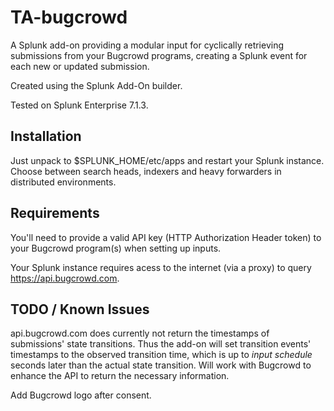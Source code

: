 # TA-bugcrowd

A Splunk add-on providing a modular input for cyclically retrieving submissions from your Bugcrowd programs, creating a Splunk event for each new or updated submission.

Created using the Splunk Add-On builder.

Tested on Splunk Enterprise 7.1.3.

## Installation

Just unpack to $SPLUNK_HOME/etc/apps and restart your Splunk instance. Choose between search heads, indexers and heavy forwarders in distributed environments.

## Requirements

You'll need to provide a valid API key (HTTP Authorization Header token) to your Bugcrowd program(s) when setting up inputs.

Your Splunk instance requires acess to the internet (via a proxy) to query https://api.bugcrowd.com.

## TODO / Known Issues

api.bugcrowd.com does currently not return the timestamps of submissions' state transitions. Thus the add-on will set transition events' timestamps to the observed transition time, which is up to _input schedule_ seconds later than the actual state transition. Will work with Bugcrowd to enhance the API to return the necessary information.

Add Bugcrowd logo after consent.

